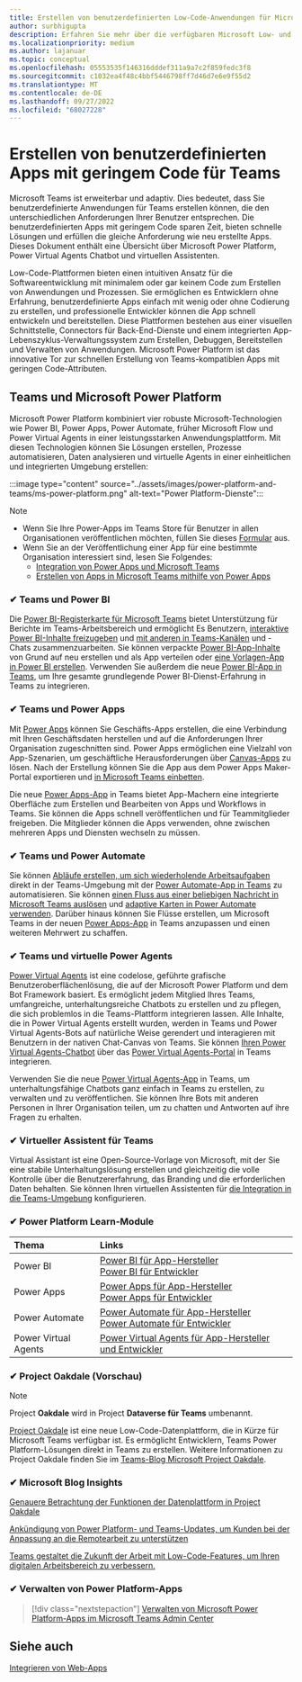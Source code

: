 ```yaml
---
title: Erstellen von benutzerdefinierten Low-Code-Anwendungen für Microsoft Teams
author: surbhigupta
description: Erfahren Sie mehr über die verfügbaren Microsoft Low- und No-Code-Lösungen mit Teams und Microsoft Power Platform.
ms.localizationpriority: medium
ms.author: lajanuar
ms.topic: conceptual
ms.openlocfilehash: 05553535f146316dddef311a9a7c2f859fedc3f8
ms.sourcegitcommit: c1032ea4f48c4bbf5446798ff7d46d7e6e9f55d2
ms.translationtype: MT
ms.contentlocale: de-DE
ms.lasthandoff: 09/27/2022
ms.locfileid: "68027228"
---
```

# <a name="create-low-code-custom-apps-for-teams"></a>Erstellen von benutzerdefinierten Apps mit geringem Code für Teams

Microsoft Teams ist erweiterbar und adaptiv. Dies bedeutet, dass Sie benutzerdefinierte Anwendungen für Teams erstellen können, die den unterschiedlichen Anforderungen Ihrer Benutzer entsprechen. Die benutzerdefinierten Apps mit geringem Code sparen Zeit, bieten schnelle Lösungen und erfüllen die gleiche Anforderung wie neu erstellte Apps. Dieses Dokument enthält eine Übersicht über Microsoft Power Platform, Power Virtual Agents Chatbot und virtuellen Assistenten.

Low-Code-Plattformen bieten einen intuitiven Ansatz für die Softwareentwicklung mit minimalem oder gar keinem Code zum Erstellen von Anwendungen und Prozessen. Sie ermöglichen es Entwicklern ohne Erfahrung, benutzerdefinierte Apps einfach mit wenig oder ohne Codierung zu erstellen, und professionelle Entwickler können die App schnell entwickeln und bereitstellen. Diese Plattformen bestehen aus einer visuellen Schnittstelle, Connectors für Back-End-Dienste und einem integrierten App-Lebenszyklus-Verwaltungssystem zum Erstellen, Debuggen, Bereitstellen und Verwalten von Anwendungen. Microsoft Power Platform ist das innovative Tor zur schnellen Erstellung von Teams-kompatiblen Apps mit geringen Code-Attributen.

## <a name="teams-and-microsoft-power-platform"></a>Teams und Microsoft Power Platform

Microsoft Power Platform kombiniert vier robuste Microsoft-Technologien wie Power BI, Power Apps, Power Automate, früher Microsoft Flow und Power Virtual Agents in einer leistungsstarken Anwendungsplattform. Mit diesen Technologien können Sie Lösungen erstellen, Prozesse automatisieren, Daten analysieren und virtuelle Agents in einer einheitlichen und integrierten Umgebung erstellen:

:::image type="content" source="../assets/images/power-platform-and-teams/ms-power-platform.png" alt-text="Power Platform-Dienste":::

> [!NOTE]
>
> - Wenn Sie Ihre Power-Apps im Teams Store für Benutzer in allen Organisationen veröffentlichen möchten, füllen Sie dieses [Formular](https://go.microsoft.com/fwlink/?linkid=2204468) aus.
> - Wenn Sie an der Veröffentlichung einer App für eine bestimmte Organisation interessiert sind, lesen Sie Folgendes:
>   - [Integration von Power Apps und Microsoft Teams](/power-apps/teams/overview)
>   - [Erstellen von Apps in Microsoft Teams mithilfe von Power Apps](/power-apps/teams/create-apps-overview)

### <a name="-teams-and-power-bi"></a>✔ Teams und Power BI

Die [Power BI-Registerkarte für Microsoft Teams](https://powerbi.microsoft.com/blog/announcing-new-power-bi-tab-for-microsoft-teams/) bietet Unterstützung für Berichte im Teams-Arbeitsbereich und ermöglicht Es Benutzern, [interaktive Power BI-Inhalte freizugeben](/power-bi/collaborate-share/service-embed-report-microsoft-teams) und [mit anderen in Teams-Kanälen](/power-bi/collaborate-share/service-collaborate-microsoft-teams) und -Chats zusammenzuarbeiten. Sie können verpackte [Power BI-App-Inhalte](/power-bi/collaborate-share/service-create-distribute-apps) von Grund auf neu erstellen und als App verteilen oder [eine Vorlagen-App in Power BI erstellen](/power-bi/connect-data/service-template-apps-create). Verwenden Sie außerdem die neue [Power BI-App in Teams](https://go.microsoft.com/fwlink/?linkid=2143643), um Ihre gesamte grundlegende Power BI-Dienst-Erfahrung in Teams zu integrieren.

### <a name="-teams-and-power-apps"></a>✔ Teams und Power Apps

Mit [Power Apps](/powerapps/powerapps-overview) können Sie Geschäfts-Apps erstellen, die eine Verbindung mit Ihren Geschäftsdaten herstellen und auf die Anforderungen Ihrer Organisation zugeschnitten sind.  Power Apps ermöglichen eine Vielzahl von App-Szenarien, um geschäftliche Herausforderungen über [Canvas-Apps](/powerapps/maker/#canvas-apps) zu lösen. Nach der Erstellung können Sie die App aus dem Power Apps Maker-Portal exportieren und [in Microsoft Teams einbetten](/power-platform/admin/embed-app-teams).

Die neue [Power Apps-App](https://go.microsoft.com/fwlink/?linkid=2143374) in Teams bietet App-Machern eine integrierte Oberfläche zum Erstellen und Bearbeiten von Apps und Workflows in Teams. Sie können die Apps schnell veröffentlichen und für Teammitglieder freigeben. Die Mitglieder können die Apps verwenden, ohne zwischen mehreren Apps und Diensten wechseln zu müssen.

### <a name="-teams-and-power-automate"></a>✔ Teams und Power Automate

Sie können [Abläufe erstellen, um sich wiederholende Arbeitsaufgaben](https://flow.microsoft.com/connectors/shared_teams/microsoft-teams/) direkt in der Teams-Umgebung mit der [Power Automate-App in Teams](/power-automate/teams/install-teams-app) zu automatisieren. Sie können [einen Fluss aus einer beliebigen Nachricht in Microsoft Teams auslösen](/power-automate/trigger-flow-teams-message) und [adaptive Karten in Power Automate verwenden](/power-automate/create-adaptive-cards). Darüber hinaus können Sie Flüsse erstellen, um Microsoft Teams in der neuen [Power Apps-App](https://go.microsoft.com/fwlink/?linkid=2143539) in Teams anzupassen und einen weiteren Mehrwert zu schaffen.

### <a name="-teams-and-power-virtual-agents"></a>✔ Teams und virtuelle Power Agents

[Power Virtual Agents](/power-virtual-agents/fundamentals-what-is-power-virtual-agents) ist eine codelose, geführte grafische Benutzeroberflächenlösung, die auf der Microsoft Power Platform und dem Bot Framework basiert. Es ermöglicht jedem Mitglied Ihres Teams, umfangreiche, unterhaltungsreiche Chatbots zu erstellen und zu pflegen, die sich problemlos in die Teams-Plattform integrieren lassen. Alle Inhalte, die in Power Virtual Agents erstellt wurden, werden in Teams und Power Virtual Agents-Bots auf natürliche Weise gerendert und interagieren mit Benutzern in der nativen Chat-Canvas von Teams. Sie können [Ihren Power Virtual Agents-Chatbot](/power-virtual-agents/publication-add-bot-to-microsoft-teams) über das [Power Virtual Agents-Portal](https://powervirtualagents.microsoft.com) in Teams integrieren.

Verwenden Sie die neue [Power Virtual Agents-App](https://aka.ms/pva-teams-docs) in Teams, um unterhaltungsfähige Chatbots ganz einfach in Teams zu erstellen, zu verwalten und zu veröffentlichen. Sie können Ihre Bots mit anderen Personen in Ihrer Organisation teilen, um zu chatten und Antworten auf ihre Fragen zu erhalten.

### <a name="-virtual-assistant-for-teams"></a>✔ Virtueller Assistent für Teams

Virtual Assistant ist eine Open-Source-Vorlage von Microsoft, mit der Sie eine stabile Unterhaltungslösung erstellen und gleichzeitig die volle Kontrolle über die Benutzererfahrung, das Branding und die erforderlichen Daten behalten. Sie können Ihren virtuellen Assistenten für [die Integration in die Teams-Umgebung](https://microsoft.github.io/botframework-solutions/clients-and-channels/tutorials/enable-teams/1-intro) konfigurieren.

### <a name="-power-platform-learn-modules"></a>✔ Power Platform Learn-Module

|  Thema  |  Links  |
|:---------|:----------------------|
|Power BI|[Power BI für App-Hersteller](/training/browse/?expanded=power-platform&products=power-bi&roles=maker)</br>[Power BI für Entwickler](/training/browse/?expanded=power-platform&products=power-bi&roles=developer)|
|Power Apps|[Power Apps für App-Hersteller](/training/browse/?products=power-apps&roles=maker)</br>[Power Apps für Entwickler](/training/browse/?products=power-apps)|
|Power Automate|[Power Automate für App-Hersteller](/training/browse/?expanded=power-platform&products=power-automate&roles=maker)</br>[Power Automate für Entwickler](/training/browse/?expanded=power-platform&products=power-automate&roles=developer)|
|Power Virtual Agents|[Power Virtual Agents für App-Hersteller und Entwickler](/training/browse/?products=power-virtual-agents&expanded=power-platform&roles=maker)|

### <a name="-project-oakdale-preview"></a>✔ Project Oakdale (Vorschau)

> [!NOTE]
> Project **Oakdale** wird in Project **Dataverse für Teams** umbenannt.

[Project Oakdale](https://techcommunity.microsoft.com/t5/microsoft-teams-blog/teams-is-shaping-the-future-of-work-with-low-code-features-to/ba-p/1507180
) ist eine neue Low-Code-Datenplattform, die in Kürze für Microsoft Teams verfügbar ist. Es ermöglicht Entwicklern, Teams Power Platform-Lösungen direkt in Teams zu erstellen. Weitere Informationen zu Project Oakdale finden Sie im [Teams-Blog Microsoft Project Oakdale](https://powerapps.microsoft.com/blog/introducing-project-oakdale-a-new-low-code-data-platform-for-microsoft-teams).

### <a name="-microsoft-blog-insights"></a>✔ Microsoft Blog Insights

[Genauere Betrachtung der Funktionen der Datenplattform in Project Oakdale](https://powerapps.microsoft.com/blog/a-closer-look-at-data-platform-capabilities-in-project-oakdale/)

[Ankündigung von Power Platform- und Teams-Updates, um Kunden bei der Anpassung an die Remotearbeit zu unterstützen](https://cloudblogs.microsoft.com/powerplatform/2020/05/19/announcing-power-platform-and-teams-updates-to-help-customers-adapt-to-remote-work/)

[Teams gestaltet die Zukunft der Arbeit mit Low-Code-Features, um Ihren digitalen Arbeitsbereich zu verbessern.](https://techcommunity.microsoft.com/t5/microsoft-teams-blog/teams-is-shaping-the-future-of-work-with-low-code-features-to/ba-p/1507180)

### <a name="-managing-power-platform-apps"></a>✔ Verwalten von Power Platform-Apps

> [!div class="nextstepaction"]
> [Verwalten von Microsoft Power Platform-Apps im Microsoft Teams Admin Center](/microsoftteams/manage-power-platform-apps)

## <a name="see-also"></a>Siehe auch

[Integrieren von Web-Apps](~/samples/integrate-web-apps-overview.md)
